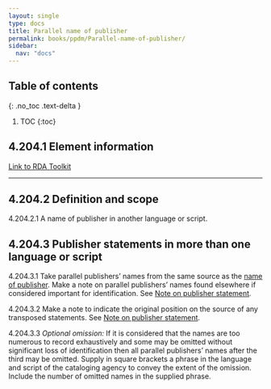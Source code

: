 ```yaml
---
layout: single
type: docs
title: Parallel name of publisher
permalink: books/ppdm/Parallel-name-of-publisher/
sidebar:
  nav: "docs"
---
```



## Table of contents
{: .no_toc .text-delta }

1. TOC
{:toc}

## 4.204.1 Element information

[Link to RDA Toolkit](https://beta.rdatoolkit.org/Content/Index?externalId=en-US_ala-5d433872-8c86-3bd2-8b6c-16f43bda686c)

---

## 4.204.2 Definition and scope

<a name="4.204.2.1">4.204.2.1</a> A name of publisher in another language or script.

## 4.204.3 Publisher statements in more than one language or script

<a name="4.204.3.1">4.204.3.1</a> Take parallel publishers’ names from the same source as the [name of publisher](/docs/PPDM/Name-of-publisher). Make a note on parallel publishers’ names found elsewhere if considered important for identification. See [Note on publisher statement](.../docs/PPDM/Note-on-publisher-statement).

<a name="4.204.3.2">4.204.3.2</a> Make a note to indicate the original position on the source of any transposed statements. See [Note on publisher statement](.../docs/PPDM/Note-on-publisher-statement). 

<a name="4.204.3.3">4.204.3.3</a> *Optional omission:* If it is considered that the names are too numerous to record exhaustively and some may be omitted without significant loss of identification then all parallel publishers’ names after the third may be omitted. Supply in square brackets a phrase in the language and script of the cataloging agency to convey the extent of the omission. Include the number of omitted names in the supplied phrase.
